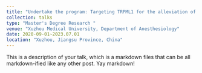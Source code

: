 ```yaml
---
title: "Undertake the program: Targeting TRPML1 for the alleviation of depressive-like behaviors by suppressing IL-1β production in the medial prefrontal cortex"
collection: talks
type: "Master's Degree Research	"
venue: "Xuzhou Medical University, Department of Anesthesiology"
date: 2020-09-01~2023.07.01
location: "Xuzhou, Jiangsu Province, China"
---
```


This is a description of your talk, which is a markdown files that can be all markdown-ified like any other post. Yay markdown!
